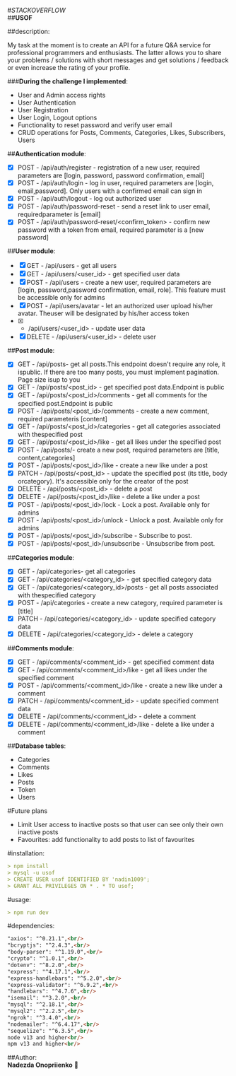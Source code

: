 #*STACKOVERFLOW*<br/>
##**USOF**<br/>

##description:

My task at the moment is to create an API for a future Q&A service for professional programmers and enthusiasts. The latter allows you to share your problems / solutions with short messages and get solutions / feedback or even increase the rating of your profile.

###**During the challenge I implemented**:<br/>

- User and Admin access rights
- User Authentication
- User Registration
- User Login, Logout options
- Functionality to reset password and verify user email
- CRUD operations for Posts, Comments, Categories, Likes, Subscribers, Users

##**Authentication module**:<br/>
- [x] POST - /api/auth/register - registration of a new user, required parameters are [login, password, password confirmation, email]<br/>
- [x] POST - /api/auth/login - log in user, required parameters are [login, email,password]. Only users with a confirmed email can sign in<br/>
- [x] POST - /api/auth/logout - log out authorized user<br/>
- [x] POST - /api/auth/password-reset - send a reset link to user email, requiredparameter is [email]<br/>
- [x] POST - /api/auth/password-reset/<confirm_token> - confirm new password with a token from email, required parameter is a [new password]<br/>

##**User module**:<br/>
- [x] GET - /api/users - get all users<br/>
- [x] GET - /api/users/<user_id> - get specified user data<br/>
- [x] POST - /api/users - create a new user, required parameters are [login, password,password confirmation, email, role]. This feature must be accessible only for admins<br/>
- [x] POST - /api/users/avatar - let an authorized user upload his/her avatar. Theuser will be designated by his/her access token<br/>
- [x]  - /api/users/<user_id> - update user data<br/>
- [x] DELETE - /api/users/<user_id> - delete user<br/>

##**Post module**:<br/>
- [x] GET - /api/posts- get all posts.This endpoint doesn't require any role, it ispublic. If there are too many posts, you must implement pagination. Page size isup to you<br/>
- [x] GET - /api/posts/<post_id> - get specified post data.Endpoint is public<br/>
- [x] GET - /api/posts/<post_id>/comments - get all comments for the specified post.Endpoint is public<br/>
- [x] POST - /api/posts/<post_id>/comments - create a new comment, required parameteris [content]<br/>
- [x] GET - /api/posts/<post_id>/categories - get all categories associated with thespecified post<br/>
- [x] GET - /api/posts/<post_id>/like - get all likes under the specified post<br/>
- [x] POST - /api/posts/- create a new post, required parameters are [title, content,categories]<br/>
- [x] POST - /api/posts/<post_id>/like - create a new like under a post<br/>
- [x] PATCH - /api/posts/<post_id> - update the specified post (its title, body orcategory). It's accessible only for the creator of the post<br/>
- [x] DELETE - /api/posts/<post_id> - delete a post<br/>
- [x] DELETE - /api/posts/<post_id>/like - delete a like under a post<br/>
- [x] POST - /api/posts/<post_id>/lock - Lock a post. Available only for admins<br/>
- [x] POST - /api/posts/<post_id>/unlock - Unlock a post. Available only for admins<br/>
- [x] POST - /api/posts/<post_id>/subscribe - Subscribe to post.<br/>
- [x] POST - /api/posts/<post_id>/unsubscribe - Unsubscribe from post.<br/>

##**Categories module**:<br/>
- [x] GET - /api/categories- get all categories<br/>
- [x] GET - /api/categories/<category_id> - get specified category data<br/>
- [x] GET - /api/categories/<category_id>/posts - get all posts associated with thespecified category<br/>
- [x] POST - /api/categories - create a new category, required parameter is [title]<br/>
- [x] PATCH - /api/categories/<category_id> - update specified category data<br/>
- [x] DELETE - /api/categories/<category_id> - delete a category<br/>

##**Comments module**:<br/>
- [x] GET - /api/comments/<comment_id> - get specified comment data<br/>
- [x] GET - /api/comments/<comment_id>/like - get all likes under the specified comment<br/>
- [x] POST - /api/comments/<comment_id>/like - create a new like under a comment<br/>
- [x] PATCH - /api/comments/<comment_id> - update specified comment data<br/>
- [x] DELETE - /api/comments/<comment_id> - delete a comment<br/>
- [x] DELETE - /api/comments/<comment_id>/like - delete a like under a comment<br/>

##**Database tables**:<br/>
- Categories<br/>
- Comments<br/>
- Likes<br/>
- Posts<br/>
- Token<br/>
- Users<br/>



#Future plans
- Limit User access to inactive posts so that user can see only their own inactive posts
- Favourites: add functionality to add posts to list of favourites

#installation:
```md
> npm install
> mysql -u usof 
> CREATE USER usof IDENTIFIED BY 'nadin1009';
> GRANT ALL PRIVILEGES ON * . * TO usof;

```
#usage:
```md
> npm run dev
```

#dependencies:<br/>
```md
"axios": "^0.21.1",<br/>
"bcryptjs": "^2.4.3",<br/>
"body-parser": "^1.19.0",<br/>
"crypto": "^1.0.1",<br/>
"dotenv": "^8.2.0",<br/>
"express": "^4.17.1",<br/>
"express-handlebars": "^5.2.0",<br/>
"express-validator": "^6.9.2",<br/>
"handlebars": "^4.7.6",<br/>
"isemail": "^3.2.0",<br/>
"mysql": "^2.18.1",<br/>
"mysql2": "^2.2.5",<br/>
"ngrok": "^3.4.0",<br/>
"nodemailer": "^6.4.17",<br/>
"sequelize": "^6.3.5",<br/>
node v13 and higher<br/>
npm v13 and higher<br/>
```

##Author:<br/>
**Nadezda Onopriienko** :hatching_chick: 
